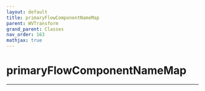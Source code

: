 ```yaml
---
layout: default
title: primaryFlowComponentNameMap
parent: WVTransform
grand_parent: Classes
nav_order: 163
mathjax: true
---
```


#  primaryFlowComponentNameMap




---

